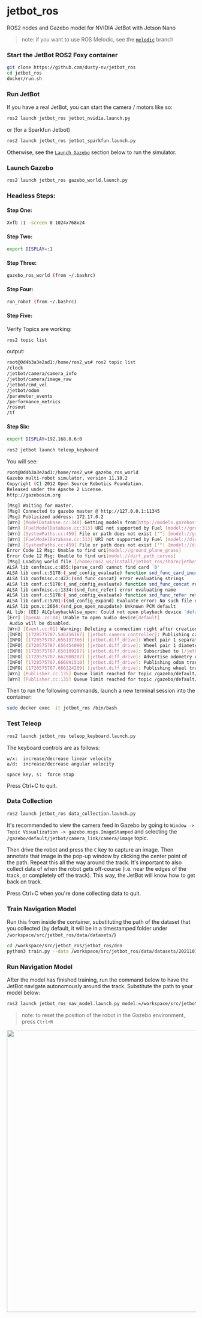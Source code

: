 # jetbot_ros
ROS2 nodes and Gazebo model for NVIDIA JetBot with Jetson Nano

> note:  if you want to use ROS Melodic, see the [`melodic`](https://github.com/dusty-nv/jetbot_ros/tree/melodic) branch

### Start the JetBot ROS2 Foxy container

``` bash
git clone https://github.com/dusty-nv/jetbot_ros
cd jetbot_ros
docker/run.sh
```
 
### Run JetBot

If you have a real JetBot, you can start the camera / motors like so:

``` bash
ros2 launch jetbot_ros jetbot_nvidia.launch.py
```

or (for a Sparkfun Jetbot)
``` bash
ros2 launch jetbot_ros jetbot_sparkfun.launch.py
```

Otherwise, see the [`Launch Gazebo`](#launch-gazebo) section below to run the simulator.

### Launch Gazebo

``` bash
ros2 launch jetbot_ros gazebo_world.launch.py
```

### Headless Steps:

#### Step One:
``` bash
Xvfb :1 -screen 0 1024x768x24
```

#### Step Two:
``` bash
export DISPLAY=:1
```

#### Step Three:
``` bash
gazebo_ros_world (from ~/.bashrc)
```

#### Step Four:
``` bash
run_robot (from ~/.bashrc)
```

#### Step Five:
Verify Topics are working:
``` bash
ros2 topic list
```
output:
```bash
root@0d4b3a3e2ad1:/home/ros2_ws# ros2 topic list
/clock
/jetbot/camera/camera_info
/jetbot/camera/image_raw
/jetbot/cmd_vel
/jetbot/odom
/parameter_events
/performance_metrics
/rosout
/tf
```

#### Step Six:
``` bash
export DISPLAY=192.168.0.6:0
```


``` bash
ros2 jetbot launch teleop_keyboard
```

You will see:
```bash
root@0d4b3a3e2ad1:/home/ros2_ws# gazebo_ros_world
Gazebo multi-robot simulator, version 11.10.2
Copyright (C) 2012 Open Source Robotics Foundation.
Released under the Apache 2 License.
http://gazebosim.org

[Msg] Waiting for master.
[Msg] Connected to gazebo master @ http://127.0.0.1:11345
[Msg] Publicized address: 172.17.0.2
[Wrn] [ModelDatabase.cc:340] Getting models from[http://models.gazebosim.org/]. This may take a few seconds.
[Wrn] [FuelModelDatabase.cc:313] URI not supported by Fuel [model://ground_plane_grass]
[Wrn] [SystemPaths.cc:459] File or path does not exist [""] [model://ground_plane_grass]
[Wrn] [FuelModelDatabase.cc:313] URI not supported by Fuel [model://dirt_path_curves]
[Wrn] [SystemPaths.cc:459] File or path does not exist [""] [model://dirt_path_curves]
Error Code 12 Msg: Unable to find uri[model://ground_plane_grass]
Error Code 12 Msg: Unable to find uri[model://dirt_path_curves]
[Msg] Loading world file [/home/ros2_ws/install/jetbot_ros/share/jetbot_ros/worlds/dirt_path_curves.world]
ALSA lib confmisc.c:855:(parse_card) cannot find card '0'
ALSA lib conf.c:5178:(_snd_config_evaluate) function snd_func_card_inum returned error: No such file or directory
ALSA lib confmisc.c:422:(snd_func_concat) error evaluating strings
ALSA lib conf.c:5178:(_snd_config_evaluate) function snd_func_concat returned error: No such file or directory
ALSA lib confmisc.c:1334:(snd_func_refer) error evaluating name
ALSA lib conf.c:5178:(_snd_config_evaluate) function snd_func_refer returned error: No such file or directory
ALSA lib conf.c:5701:(snd_config_expand) Evaluate error: No such file or directory
ALSA lib pcm.c:2664:(snd_pcm_open_noupdate) Unknown PCM default
AL lib: (EE) ALCplaybackAlsa_open: Could not open playback device 'default': No such file or directory
[Err] [OpenAL.cc:84] Unable to open audio device[default]
 Audio will be disabled.
[Wrn] [Event.cc:61] Warning: Deleting a connection right after creation. Make sure to save the ConnectionPtr from a Connect call
[INFO] [1720575787.546256167] [jetbot.camera_controller]: Publishing camera info to [/jetbot/camera/camera_info]
[INFO] [1720575787.656197366] [jetbot.diff_drive]: Wheel pair 1 separation set to [0.200000m]
[INFO] [1720575787.656454090] [jetbot.diff_drive]: Wheel pair 1 diameter set to [0.200000m]
[INFO] [1720575787.658189287] [jetbot.diff_drive]: Subscribed to [/jetbot/cmd_vel]
[INFO] [1720575787.662000207] [jetbot.diff_drive]: Advertise odometry on [/jetbot/odom]
[INFO] [1720575787.666091510] [jetbot.diff_drive]: Publishing odom transforms between [odom] and [chassis]
[INFO] [1720575787.666224209] [jetbot.diff_drive]: Publishing wheel transforms between [chassis], [left_wheel_hinge] and [right_wheel_hinge]
[Wrn] [Publisher.cc:135] Queue limit reached for topic /gazebo/default/pose/local/info, deleting message. This warning is printed only once.
[Wrn] [Publisher.cc:135] Queue limit reached for topic /gazebo/default/physics/contacts, deleting message. This warning is printed only once.
```


Then to run the following commands, launch a new terminal session into the container:

``` bash
sudo docker exec -it jetbot_ros /bin/bash
```

### Test Teleop

``` bash
ros2 launch jetbot_ros teleop_keyboard.launch.py
```

The keyboard controls are as follows:

```
w/x:  increase/decrease linear velocity
a/d:  increase/decrease angular velocity

space key, s:  force stop
```

Press Ctrl+C to quit.

### Data Collection

``` bash
ros2 launch jetbot_ros data_collection.launch.py
```

It's recommended to view the camera feed in Gazebo by going to `Window -> Topic Visualization -> gazebo.msgs.ImageStamped` and selecting the `/gazebo/default/jetbot/camera_link/camera/image` topic.

Then drive the robot and press the `C` key to capture an image.  Then annotate that image in the pop-up window by clicking the center point of the path.  Repeat this all the way around the track.  It's important to also collect data of when the robot gets off-course (i.e. near the edges of the track, or completely off the track).  This way, the JetBot will know how to get back on track.

Press Ctrl+C when you're done collecting data to quit.

### Train Navigation Model

Run this from inside the container, substituting the path of the dataset that you collected (by default, it will be in a timestamped folder under `/workspace/src/jetbot_ros/data/datasets/`)

``` bash
cd /workspace/src/jetbot_ros/jetbot_ros/dnn
python3 train.py --data /workspace/src/jetbot_ros/data/datasets/20211018-160950/
```

### Run Navigation Model

After the model has finished training, run the command below to have the JetBot navigate autonomously around the track.  Substitute the path to your model below:

``` bash
ros2 launch jetbot_ros nav_model.launch.py model:=/workspace/src/jetbot_ros/data/models/202106282129/model_best.pth
```

> note:  to reset the position of the robot in the Gazebo environment, press `Ctrl+R`

<a href="https://youtu.be/gok9pvUzZeY" target="_blank"><img src=https://github.com/dusty-nv/jetbot_ros/raw/dev/docs/images/jetbot_gazebo_sim_video.jpg width="750"></a>


